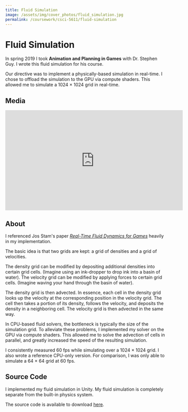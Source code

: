 ```yaml
---
title: Fluid Simulation
image: /assets/img/cover_photos/fluid_simulation.jpg
permalink: /coursework/csci-5611/fluid-simulation
---
```


# Fluid Simulation

In spring 2019 I took **Animation and Planning in Games** with Dr. Stephen Guy. I wrote this fluid simulation for his course.

Our directive was to implement a physically-based simulation in real-time. I chose to offload the simulation to the GPU via compute shaders. This allowed me to simulate a 1024 × 1024 grid in real-time.

## Media

<iframe width="560" height="315" src="https://www.youtube.com/embed/aUgFWNUzMw0" frameborder="0" allow="accelerometer; autoplay; encrypted-media; gyroscope; picture-in-picture" allowfullscreen></iframe>

## About

I referenced Jos Stam's paper *[Real-Time Fluid Dynamics for Games](https://www.researchgate.net/publication/2560062_Real-Time_Fluid_Dynamics_for_Games)* heavily in my implementation.

The basic idea is that two grids are kept: a grid of densities and a grid of velocities.

The density grid can be modified by depositing additional densities into certain grid cells. (Imagine using an ink-dropper to drop ink into a basin of water). The velocity grid can be modified by applying forces to certain grid cells. (Imagine waving your hand through the basin of water).

The density grid is then advected. In essence, each cell in the density grid looks up the velocity at the corresponding position in the velocity grid. The cell then takes a portion of its density, follows the velocity, and deposits the density in a neighboring cell. The velocity grid is then advected in the same way.

In CPU-based fluid solvers, the bottleneck is typically the size of the simulation grid. To alleviate these problems, I implemented my  solver on the GPU via compute shaders. This allowed me to solve the advection of cells in parallel, and greatly increased the speed of the resulting simulation.

I consistently measured 60 fps while simulating over a 1024 × 1024 grid. I also wrote a reference CPU-only version. For comparison, I was only able to simulate a 64 × 64 grid at 60 fps.

## Source Code

I implemented my fluid simulation in Unity. My fluid simulation is completely separate from the built-in physics system.

The source code is available to download [here](https://github.com/danielshervheim/Fluid-Simulation).
